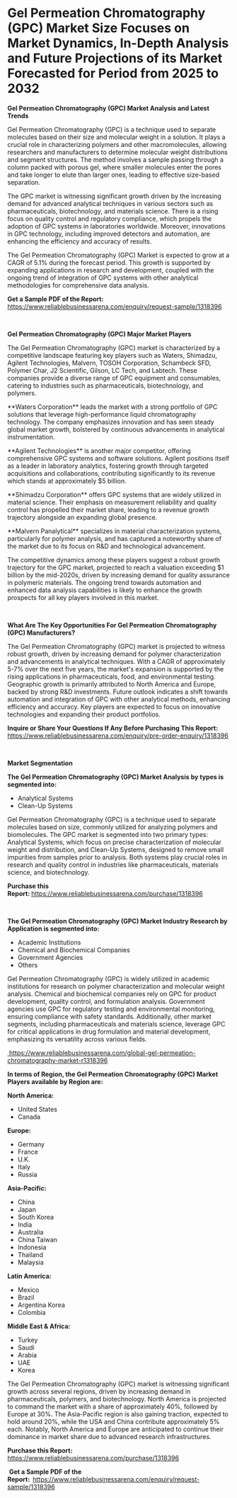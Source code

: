 <p><h1>Gel Permeation Chromatography (GPC) Market Size Focuses on Market Dynamics, In-Depth Analysis and Future Projections of its Market Forecasted for Period from 2025 to 2032</h1></p><p><strong>Gel Permeation Chromatography (GPC) Market Analysis and Latest Trends</strong></p>
<p><p>Gel Permeation Chromatography (GPC) is a technique used to separate molecules based on their size and molecular weight in a solution. It plays a crucial role in characterizing polymers and other macromolecules, allowing researchers and manufacturers to determine molecular weight distributions and segment structures. The method involves a sample passing through a column packed with porous gel, where smaller molecules enter the pores and take longer to elute than larger ones, leading to effective size-based separation.</p><p>The GPC market is witnessing significant growth driven by the increasing demand for advanced analytical techniques in various sectors such as pharmaceuticals, biotechnology, and materials science. There is a rising focus on quality control and regulatory compliance, which propels the adoption of GPC systems in laboratories worldwide. Moreover, innovations in GPC technology, including improved detectors and automation, are enhancing the efficiency and accuracy of results.</p><p>The Gel Permeation Chromatography (GPC) Market is expected to grow at a CAGR of 5.1% during the forecast period. This growth is supported by expanding applications in research and development, coupled with the ongoing trend of integration of GPC systems with other analytical methodologies for comprehensive data analysis.</p></p>
<p><strong>Get a Sample PDF of the Report:&nbsp;</strong> <a href="https://www.reliablebusinessarena.com/enquiry/request-sample/1318396?utm_campaign=2136&utm_medium=2&utm_source=Github&utm_content=ia&utm_term=12042025&utm_id=gel-permeation-chromatography-gpc">https://www.reliablebusinessarena.com/enquiry/request-sample/1318396</a></p>
<p>&nbsp;</p>
<p><strong>Gel Permeation Chromatography (GPC) Major Market Players</strong></p>
<p><p>The Gel Permeation Chromatography (GPC) market is characterized by a competitive landscape featuring key players such as Waters, Shimadzu, Agilent Technologies, Malvern, TOSOH Corporation, Schambeck SFD, Polymer Char, J2 Scientific, Gilson, LC Tech, and Labtech. These companies provide a diverse range of GPC equipment and consumables, catering to industries such as pharmaceuticals, biotechnology, and polymers.</p><p>**Waters Corporation** leads the market with a strong portfolio of GPC solutions that leverage high-performance liquid chromatography technology. The company emphasizes innovation and has seen steady global market growth, bolstered by continuous advancements in analytical instrumentation.</p><p>**Agilent Technologies** is another major competitor, offering comprehensive GPC systems and software solutions. Agilent positions itself as a leader in laboratory analytics, fostering growth through targeted acquisitions and collaborations, contributing significantly to its revenue which stands at approximately $5 billion.</p><p>**Shimadzu Corporation** offers GPC systems that are widely utilized in material science. Their emphasis on measurement reliability and quality control has propelled their market share, leading to a revenue growth trajectory alongside an expanding global presence.</p><p>**Malvern Panalytical** specializes in material characterization systems, particularly for polymer analysis, and has captured a noteworthy share of the market due to its focus on R&D and technological advancement.</p><p>The competitive dynamics among these players suggest a robust growth trajectory for the GPC market, projected to reach a valuation exceeding $1 billion by the mid-2020s, driven by increasing demand for quality assurance in polymeric materials. The ongoing trend towards automation and enhanced data analysis capabilities is likely to enhance the growth prospects for all key players involved in this market.</p></p>
<p>&nbsp;</p>
<p><strong>What Are The Key Opportunities For Gel Permeation Chromatography (GPC) Manufacturers?</strong></p>
<p><p>The Gel Permeation Chromatography (GPC) market is projected to witness robust growth, driven by increasing demand for polymer characterization and advancements in analytical techniques. With a CAGR of approximately 5-7% over the next five years, the market's expansion is supported by the rising applications in pharmaceuticals, food, and environmental testing. Geographic growth is primarily attributed to North America and Europe, backed by strong R&D investments. Future outlook indicates a shift towards automation and integration of GPC with other analytical methods, enhancing efficiency and accuracy. Key players are expected to focus on innovative technologies and expanding their product portfolios.</p></p>
<p><strong>Inquire or Share Your Questions If Any Before Purchasing This Report:</strong> <a href="https://www.reliablebusinessarena.com/enquiry/pre-order-enquiry/1318396?utm_campaign=2136&utm_medium=2&utm_source=Github&utm_content=ia&utm_term=12042025&utm_id=gel-permeation-chromatography-gpc">https://www.reliablebusinessarena.com/enquiry/pre-order-enquiry/1318396</a></p>
<p>&nbsp;</p>
<p><strong>Market Segmentation</strong></p>
<p><strong>The Gel Permeation Chromatography (GPC) Market Analysis by types is segmented into:</strong></p>
<p><ul><li>Analytical Systems</li><li>Clean-Up Systems</li></ul></p>
<p><p>Gel Permeation Chromatography (GPC) is a technique used to separate molecules based on size, commonly utilized for analyzing polymers and biomolecules. The GPC market is segmented into two primary types: Analytical Systems, which focus on precise characterization of molecular weight and distribution, and Clean-Up Systems, designed to remove small impurities from samples prior to analysis. Both systems play crucial roles in research and quality control in industries like pharmaceuticals, materials science, and biotechnology.</p></p>
<p><strong>Purchase this Report:&nbsp;</strong><a href="https://www.reliablebusinessarena.com/purchase/1318396?utm_campaign=2136&utm_medium=2&utm_source=Github&utm_content=ia&utm_term=12042025&utm_id=gel-permeation-chromatography-gpc">https://www.reliablebusinessarena.com/purchase/1318396</a></p>
<p>&nbsp;</p>
<p><strong>The Gel Permeation Chromatography (GPC) Market Industry Research by Application is segmented into:</strong></p>
<p><ul><li>Academic Institutions</li><li>Chemical and Biochemical Companies</li><li>Government Agencies</li><li>Others</li></ul></p>
<p><p>Gel Permeation Chromatography (GPC) is widely utilized in academic institutions for research on polymer characterization and molecular weight analysis. Chemical and biochemical companies rely on GPC for product development, quality control, and formulation analysis. Government agencies use GPC for regulatory testing and environmental monitoring, ensuring compliance with safety standards. Additionally, other market segments, including pharmaceuticals and materials science, leverage GPC for critical applications in drug formulation and material development, emphasizing its versatility across various fields.</p></p>
<p><a href="https://www.reliablebusinessarena.com/global-gel-permeation-chromatography-market-r1318396?utm_campaign=2136&utm_medium=2&utm_source=Github&utm_content=ia&utm_term=12042025&utm_id=gel-permeation-chromatography-gpc">&nbsp;https://www.reliablebusinessarena.com/global-gel-permeation-chromatography-market-r1318396</a></p>
<p><strong>In terms of Region, the Gel Permeation Chromatography (GPC) Market Players available by Region are:</strong></p>
<p>
    <p> <strong> North America: </strong>
        <ul>
            <li>United States</li>
            <li>Canada</li>
        </ul>
        </p> 
    <p> <strong> Europe: </strong>
        <ul>
            <li>Germany</li>
            <li>France</li>
            <li>U.K.</li>
            <li>Italy</li>
            <li>Russia</li>
        </ul>
        </p> 
    <p> <strong> Asia-Pacific: </strong>
        <ul>
            <li>China</li>
            <li>Japan</li>
            <li>South Korea</li>
            <li>India</li>
            <li>Australia</li>
            <li>China Taiwan</li>
            <li>Indonesia</li>
            <li>Thailand</li>
            <li>Malaysia</li>
        </ul>
        </p> 
    <p> <strong> Latin America: </strong>
        <ul>
            <li>Mexico</li>
            <li>Brazil</li>
            <li>Argentina Korea</li>
            <li>Colombia</li>
        </ul>
        </p> 
    <p> <strong> Middle East & Africa: </strong>
        <ul>
            <li>Turkey</li>
            <li>Saudi</li>
            <li>Arabia</li>
            <li>UAE</li>
            <li>Korea</li>
        </ul>
    </p>
    </p>
<p><p>The Gel Permeation Chromatography (GPC) market is witnessing significant growth across several regions, driven by increasing demand in pharmaceuticals, polymers, and biotechnology. North America is projected to command the market with a share of approximately 40%, followed by Europe at 30%. The Asia-Pacific region is also gaining traction, expected to hold around 20%, while the USA and China contribute approximately 5% each. Notably, North America and Europe are anticipated to continue their dominance in market share due to advanced research infrastructures.</p></p>
<p><strong>Purchase this Report: </strong><a href="https://www.reliablebusinessarena.com/purchase/1318396?utm_campaign=2136&utm_medium=2&utm_source=Github&utm_content=ia&utm_term=12042025&utm_id=gel-permeation-chromatography-gpc">https://www.reliablebusinessarena.com/purchase/1318396</a></p>
<p>&nbsp;<strong>Get a Sample PDF of the Report:&nbsp;&nbsp;</strong><a href="https://www.reliablebusinessarena.com/enquiry/request-sample/1318396?utm_campaign=2136&utm_medium=2&utm_source=Github&utm_content=ia&utm_term=12042025&utm_id=gel-permeation-chromatography-gpc">https://www.reliablebusinessarena.com/enquiry/request-sample/1318396</a></p>
<p><strong></strong></p>
<p><p></p><p></p><p></p></p>